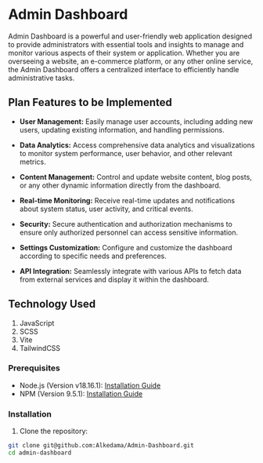 # Admin Dashboard

Admin Dashboard is a powerful and user-friendly web application designed to provide administrators with essential tools and insights to manage and monitor various aspects of their system or application. Whether you are overseeing a website, an e-commerce platform, or any other online service, the Admin Dashboard offers a centralized interface to efficiently handle administrative tasks.

## Plan Features to be Implemented

- **User Management:** Easily manage user accounts, including adding new users, updating existing information, and handling permissions.

- **Data Analytics:** Access comprehensive data analytics and visualizations to monitor system performance, user behavior, and other relevant metrics.

- **Content Management:** Control and update website content, blog posts, or any other dynamic information directly from the dashboard.

- **Real-time Monitoring:** Receive real-time updates and notifications about system status, user activity, and critical events.

- **Security:** Secure authentication and authorization mechanisms to ensure only authorized personnel can access sensitive information.

- **Settings Customization:** Configure and customize the dashboard according to specific needs and preferences.

- **API Integration:** Seamlessly integrate with various APIs to fetch data from external services and display it within the dashboard.

## Technology Used

1. JavaScript
2. SCSS
3. Vite
4. TailwindCSS

### Prerequisites

- Node.js (Version v18.16.1): [Installation Guide](https://nodejs.org/en/download/)
- NPM (Version 9.5.1): [Installation Guide](https://docs.npmjs.com/downloading-and-installing-node-js-and-npm)

### Installation

1. Clone the repository:

```bash
git clone git@github.com:Alkedama/Admin-Dashboard.git
cd admin-dashboard
